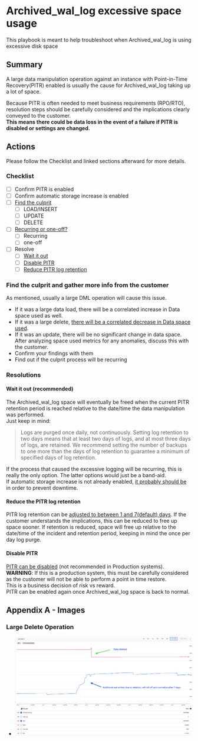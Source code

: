 # Archived_wal_log excessive space usage

This playbook is meant to help troubleshoot when Archived_wal_log is using excessive disk space

## Summary

A large data manipulation operation against an instance with Point-in-Time Recovery(PITR) enabled is usually the cause for Archived_wal_log taking up a lot of space.   

Because PITR is often needed to meet business requirements (RPO/RTO), resolution steps should be carefully considered and the implications clearly conveyed to the customer.    
**This means there could be data loss in the event of a failure if PITR is disabled or settings are changed.**

## Actions
Please follow the Checklist and linked sections afterward for more details.

### Checklist
- [ ] Confirm PITR is enabled
- [ ] Confirm automatic storage increase is enabled
- [ ] [Find the culprit](#find-the-culprit-and-gather-more-info-from-the-customer)
  - [ ] LOAD/INSERT
  - [ ] UPDATE
  - [ ] DELETE
- [ ] [Recurring or one-off?](#find-the-culprit-and-gather-more-info-from-the-customer)
  - [ ] Recurring
  - [ ] one-off
- [ ] Resolve
  - [ ] [Wait it out](#wait-it-out-recommenced)
  - [ ] [Disable PITR](#disable-pitr)
  - [ ] [Reduce PITR log retention](#reduce-the-pitr-log-retention)

### Find the culprit and gather more info from the customer

As mentioned, usually a large DML operation will cause this issue.   
- If it was a large data load, there will be a correlated increase in Data space used as well.
- If it was a large delete, [there will be a correlated decrease in Data space used](#large-delete-operation). 
- If it was an update, there will be no significant change in data space. 
After analyzing space used metrics for any anomalies, discuss this with the customer.
- Confirm your findings with them
- Find out if the culprit process will be recurring

### Resolutions

#### Wait it out (recommended)
The Archived_wal_log space will eventually be freed when the current PITR retention period is reached relative to the date/time the data manipulation was performed.    
Just keep in mind:    
> Logs are purged once daily, not continuously. Setting log retention to two days means that at least two days of logs, and at most three days of logs, are retained. We recommend setting the number of backups to one more than the days of log retention to guarantee a minimum of specified days of log retention.    

If the process that caused the excessive logging will be recurring, this is really the only option. The latter options would just be a band-aid.    
If automatic storage increase is not already enabled, [it probably should be](https://cloud.google.com/sql/docs/postgres/instance-settings#automatic-storage-increase-2ndgen) in order to prevent downtime.


#### Reduce the PITR log retention    
PITR log retention can be [adjusted to between 1 and 7(default) days](https://cloud.google.com/sql/docs/postgres/backup-recovery/pitr#set-retention). If the customer understands the implications, this can be reduced to free up space sooner.
If retention is reduced, space will free up relative to the date/time of the incident and retention period, keeping in mind the once per day log purge.    

#### Disable PITR    
[PITR can be disabled](https://cloud.google.com/sql/docs/postgres/backup-recovery/pitr#disablingpitr) (not recommended in Production systems).    
**WARNING**: If this is a production system, this must be carefully considered as the customer will not be able to perform a point in time restore.    
This is a business decision of risk vs reward.    
PITR can be enabled again once Archived_wal_log space is back to normal.

## Appendix A - Images

### Large Delete Operation
- ![Using Cloud Monitoring](../images/cloud_monitoring_arch_wal.png)